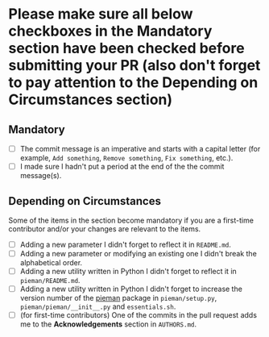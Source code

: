 # Please make sure all below checkboxes in the Mandatory section have been checked before submitting your PR (also don't forget to pay attention to the Depending on Circumstances section)

## Mandatory

- [ ] The commit message is an imperative and starts with a capital letter (for example, `Add something`, `Remove something`, `Fix something`, etc.).
- [ ] I made sure I hadn't put a period at the end of the the commit message(s).

## Depending on Circumstances

Some of the items in the section become mandatory if you are a first-time contributor and/or your changes are relevant to the items.

- [ ] Adding a new parameter I didn't forget to reflect it in `README.md`.
- [ ] Adding a new parameter or modifying an existing one I didn't break the alphabetical order.
- [ ] Adding a new utility written in Python I didn't forget to reflect it in `pieman/README.md`.
- [ ] Adding a new utility written in Python I didn't forget to increase the version number of the [pieman](https://pypi.org/project/pieman/) package in `pieman/setup.py`, `pieman/pieman/__init__.py` and `essentials.sh`.
- [ ] (for first-time contributors) One of the commits in the pull request adds me to the **Acknowledgements** section in `AUTHORS.md`.
